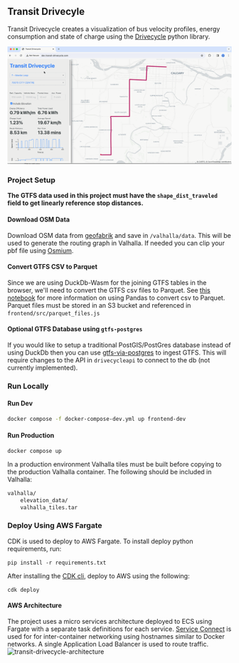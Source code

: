 ## Transit Drivecyle

Transit Drivecycle creates a visualization of bus velocity profiles, energy consumption and state of charge using the [Drivecycle](https://github.com/smohiudd/drivecycle) python library.

![alt text](./assets/transit-drivecycle.gif)

### Project Setup

**The GTFS data used in this project must have the `shape_dist_traveled` field to get linearly reference stop distances.**

#### Download OSM Data

Download OSM data from [geofabrik](https://download.geofabrik.de/) and save in `/valhalla/data`. This will be used to generate the routing graph in Valhalla. If needed you can clip your pbf file using [Osmium](https://osmcode.org/osmium-tool/).

#### Convert GTFS CSV to Parquet

Since we are using DuckDb-Wasm for the joining GTFS tables in the browser, we'll need to convert the GTFS csv files to Parquet. See [this notebook](./notebooks/geoparquet.ipynb) for more information on using Pandas to convert csv to Parquet. Parquet files must be stored in an S3 bucket and referenced in `frontend/src/parquet_files.js`

#### Optional GTFS Database using `gtfs-postgres`

If you would like to setup a traditional PostGIS/PostGres database instead of using DuckDb then you can use [gtfs-via-postgres](https://github.com/public-transport/gtfs-via-postgres) to ingest GTFS. This will require changes to the API in `drivecycleapi` to connect to the db (not currently implemented).

### Run Locally

#### Run Dev

```bash
docker compose -f docker-compose-dev.yml up frontend-dev
```

#### Run Production

```
docker compose up
```

In a production environment Valhalla tiles must be built before copying to the production Valhalla container. The following should be included in Valhalla:

```
valhalla/
    elevation_data/
    valhalla_tiles.tar
```

### Deploy Using AWS Fargate

CDK is used to deploy to AWS Fargate. To install deploy python requirements, run:

```
pip install -r requirements.txt
```

After installing the [CDK cli](https://docs.aws.amazon.com/cdk/v2/guide/cli.html), deploy to AWS using the following:

```
cdk deploy
```

#### AWS Architecture

The project uses a micro services architecture deployed to ECS using Fargate with a separate task definitions for each service. [Service Connect](https://docs.aws.amazon.com/AmazonECS/latest/developerguide/service-connect.html) is used for for inter-container networking using hostnames similar to Docker networks. A single Application Load Balancer is used to route traffic.
![transit-drivecycle-architecture](https://github.com/smohiudd/transit-drivecycle/assets/34844565/63e74772-8518-4705-8485-225b39f122b0)

